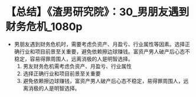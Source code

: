 # 【总结】《渣男研究院》：30_男朋友遇到财务危机_1080p

-   男朋友遇到财务危机时，需要考虑负资产、月盈亏、行业属性等因素。选择正确行业和项目前景至关重要，避免依赖擦边球赚钱。富资产男人破产后心态不稳定，容易得罪周围人，远离消极的人是明智选择。
    1.  男友财务危机需考虑负资产、月盈亏、行业属性
    2.  选择正确行业和项目前景至关重要
    3.  避免依赖擦边球赚钱，富资产男人破产后心态不稳定，易得罪周围人，远离消极的人是明智选择。